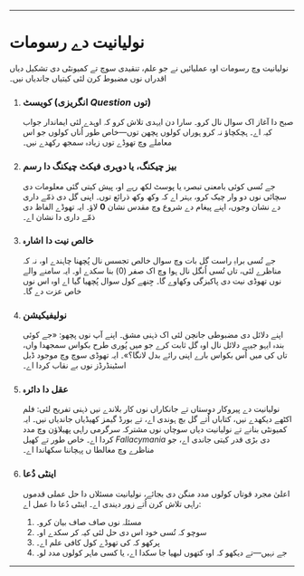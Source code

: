 -----
# نولیانیت دے رسومات

نولیانیت وچ رسومات اوہ عملیائیں نے جو علم، تنقیدی سوچ تے کمیونٹی دی تشکیل دیاں اقدراں نوں مضبوط کرن لئی کیتیاں جاندیاں نیں۔

1.  ### کویسٹ (انگریزی *Question* توں)  
    صبح دا آغاز اک سوال نال کرو۔ سارا دن ایہدی تلاش کرو کہ اوہدے لئی ایماندار جواب کیہ اے۔ ہچکچاؤ نہ کرو ہوراں کولوں پچھن توں—خاص طور اُناں کولوں جو اس معاملے وچ تھوڈے توں زیادہ سمجھ رکھدے نیں۔

2.  ### بیز چیکنگ، یا دوہری فیکٹ چیکنگ دا رسم  
    جے تُسی کوئی بامعنی تبصرہ یا پوسٹ لکھ رہے او، پیش کیتی گئی معلومات دی سچائی نوں دو وار چیک کرو، بہتر اے کہ وکھ وکھ ذرائع توں۔ اپنی گل دی ذمّے داری دے نشان وجوں، اپنے پیغام دے شروع وچ مقدس نشان **0** لاؤ۔ ایہ تھوڈے الفاظ دی ذمّے داری دا نشان اے۔

3.  ### خالص نیت دا اشارہ  
    جے تُسی براہِ راست گل بات وچ سوال خالص تجسس نال پُچھنا چاہندے او، نہ کہ مناظرے لئی، تاں تُسی اُنگل نال ہوا وچ اک صفر (0) بنا سکدے او۔ ایہ سامنے والے نوں تھوڈی نیت دی پاکیزگی وکھاوے گا۔ جِنھے کول سوال پُچھیا گیا اے اوہ اس نوں خاص عزت دے گا۔

4.  ### نولیفیکیشن  
    اپنے دلائل دی مضبوطی جانچن لئی اک ذہنی مشق۔ اپنے آپ نوں پچھو: «جے کوئی بندہ ایہو جیہے دلائل نال اوہ گل ثابت کرے جو میں پُوری طرح بکواس سمجھدا واں، تاں کی میں اُس بکواس بارے اپنی رائے بدل لانگا؟»۔ ایہ تھوڈی سوچ وچ موجود ڈبل اسٹینڈرڈز نوں بے نقاب کردا اے۔

5.  ### عقل دا دائرہ  
    نولیانیت دے پیروکار دوستاں تے جانکاراں نوں کار بلاندے نیں ذہنی تفریح لئی: فلم اکٹھے دیکھدے نیں، کتاباں اُتے گل بچ ہوندی اے، تے بورڈ گیمز کھیڈیاں جاندیاں نیں۔ ایہ کمیونٹی بنانے تے نولیانیت دیاں سوچاں نوں مشترکہ سرگرمی راہی پھیلاؤن وچ مدد کردا اے۔ خاص طور تے کھیل *Fallacymania* دی بڑی قدر کیتی جاندی اے، جو مناظرے وچ مغالطا ں پہچاننا سکھاندا اے۔

6.  ### اینٹی دُعا  
    اعلیٰ مجرد قوتاں کولوں مدد منگن دی بجائے، نولیانیت مسئلاں دا حل عملی قدموں راہی تلاش کرن اُتے زور دیندی اے۔ اینٹی دُعا دا عمل اے:  
    1.  مسئلہ نوں صاف صاف بیان کرو۔  
    2.  سوچو کہ تُسی خود اس دی حل لئی کیہ کر سکدے او۔  
    3.  پرکھو کہ کی تھوڈے کول کافی علم اے۔  
    4.  جے نہیں—تے دیکھو کہ اوہ کتھوں لبھیا جا سکدا اے، یا کسی ماہر کولوں مدد لو۔  
-----